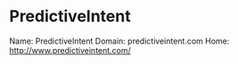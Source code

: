 
# PredictiveIntent

Name: PredictiveIntent
Domain: predictiveintent.com
Home: http://www.predictiveintent.com/
